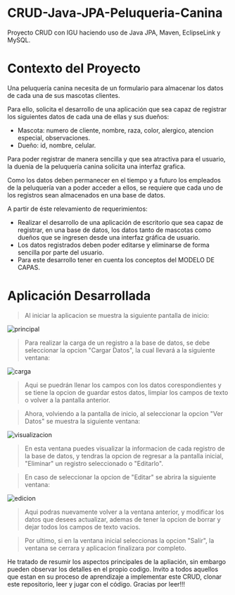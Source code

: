 # CRUD-Java-JPA-Peluqueria-Canina
Proyecto CRUD con IGU haciendo uso de Java JPA, Maven, EclipseLink y MySQL.

# Contexto del Proyecto
Una peluquería canina necesita de un formulario para almacenar los datos de cada una de sus mascotas clientes. 

Para ello, solicita el desarrollo de una aplicación que sea capaz de registrar los siguientes datos de cada una de ellas y sus dueños:  

 - Mascota: numero de cliente, nombre, raza, color, alergico, atencion especial, observaciones.
 - Dueño: id, nombre, celular.

Para poder registrar de manera sencilla y que sea atractiva para el usuario, la duenia de la peluquería canina solicita una interfaz grafica.

Como los datos deben permanecer en el tiempo y a futuro los empleados de la peluquería van a poder acceder a ellos, se requiere que cada uno de los registros sean almacenados en una base de datos. 

A partir de éste relevamiento de requerimientos: 

 - Realizar el desarrollo de una aplicación de escritorio que sea capaz de registrar, en una base  de datos, los datos tanto de mascotas como dueños que se ingresen desde una interfaz gráfica de usuario. 
 - Los datos registrados deben poder editarse y eliminarse de forma sencilla por parte del usuario.
 - Para este desarrollo tener en cuenta los conceptos del MODELO DE CAPAS.

# Aplicación Desarrollada

> Al iniciar la aplicacion se muestra la siguiente pantalla de inicio:

![principal](https://github.com/diegoceballosdev/CRUD-Java-JPA-Peluqueria-Canina/assets/122060010/62168689-de97-4dec-9efe-8a16781589d5)

> Para realizar la carga de un registro a la base de datos, se debe seleccionar la opcion "Cargar Datos", la cual llevará a la siguiente ventana:

![carga](https://github.com/diegoceballosdev/CRUD-Java-JPA-Peluqueria-Canina/assets/122060010/32e23065-d262-41f4-9bca-b5c22e13be3e)

> Aqui se puedrán llenar los campos con los datos corespondientes y se tiene la opcion de guardar estos datos, limpiar los campos de texto o volver a la pantalla anterior.

> Ahora, volviendo a la pantalla de inicio, al seleccionar la opcion "Ver Datos" se muestra la siguiente ventana:

![visualizacion](https://github.com/diegoceballosdev/CRUD-Java-JPA-Peluqueria-Canina/assets/122060010/00214ab7-5753-4214-8f4b-7716b7ade652)

> En esta ventana puedes visualizar la informacion de cada registro de la base de datos, y tendras la opcion de regresar a la pantalla inicial, "Eliminar" un registro seleccionado o "Editarlo".

> En caso de seleccionar la opcion de "Editar" se abrira la siguiente ventana:

![edicion](https://github.com/diegoceballosdev/CRUD-Java-JPA-Peluqueria-Canina/assets/122060010/a8f82adc-1460-40c8-86f4-316201351164)

> Aqui podras nuevamente volver a la ventana anterior, y modificar los datos que desees actualizar, ademas de tener la opcion de borrar y dejar todos los campos de texto vacios.

> Por ultimo, si en la ventana inicial seleccionas la opcion "Salir", la ventana se cerrara y aplicacion finalizara por completo.

He tratado de resumir los aspectos principales de la apliación, sin embargo pueden observar los detalles en el propio codigo. Invito a todos aquellos que estan en su proceso de aprendizaje a implementar este CRUD, clonar este repositorio, leer y jugar con el código. Gracias por leer!!!
